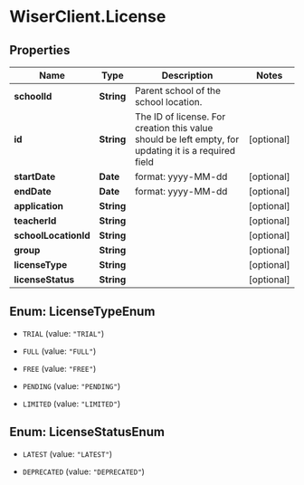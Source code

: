 # WiserClient.License

## Properties
Name | Type | Description | Notes
------------ | ------------- | ------------- | -------------
**schoolId** | **String** | Parent school of the school location. | 
**id** | **String** | The ID of license. For creation this value should be left empty, for updating it is a required field | [optional] 
**startDate** | **Date** | format: yyyy-MM-dd | [optional] 
**endDate** | **Date** | format: yyyy-MM-dd | [optional] 
**application** | **String** |  | [optional] 
**teacherId** | **String** |  | [optional] 
**schoolLocationId** | **String** |  | [optional] 
**group** | **String** |  | [optional] 
**licenseType** | **String** |  | [optional] 
**licenseStatus** | **String** |  | [optional] 


<a name="LicenseTypeEnum"></a>
## Enum: LicenseTypeEnum


* `TRIAL` (value: `"TRIAL"`)

* `FULL` (value: `"FULL"`)

* `FREE` (value: `"FREE"`)

* `PENDING` (value: `"PENDING"`)

* `LIMITED` (value: `"LIMITED"`)




<a name="LicenseStatusEnum"></a>
## Enum: LicenseStatusEnum


* `LATEST` (value: `"LATEST"`)

* `DEPRECATED` (value: `"DEPRECATED"`)




